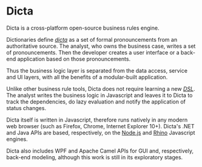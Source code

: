 # Dicta

Dicta is a cross-platform open-source business rules engine.

Dictionaries define [*dicta*](https://www.google.com/search?q=dictum) as a set of formal pronouncements from an authoritative source. The analyst, who owns the business case, writes a set of pronouncements. Then the developer creates a user interface or a back-end application based on those pronouncements.

Thus the business logic layer is separated from the data access, service and UI layers, with all the benefits of a modular-built application.

Unlike other business rule tools, Dicta does not require learning a new [*DSL*](https://www.google.com/search?q=domain-specific+language). The analyst writes the business logic in Javascript and leaves it to Dicta to track the dependencies, do lazy evaluation and notify the application of status changes.

Dicta itself is written in Javascript, therefore runs natively in any modern web browser (such as Firefox, Chrome, Internet Explorer 10+). Dicta's .NET and Java APIs are based, respectively, on the [Node.js](http://nodejs.org/) and [Rhino](https://developer.mozilla.org/en-US/docs/Mozilla/Projects/Rhino) Javascript engines.

Dicta also includes WPF and Apache Camel APIs for GUI and, respectively, back-end modeling, although this work is still in its exploratory stages.

